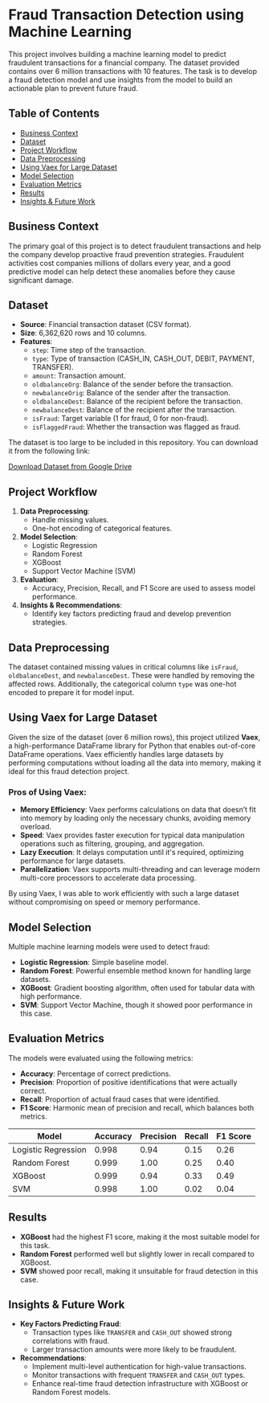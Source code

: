 # Fraud Transaction Detection using Machine Learning

This project involves building a machine learning model to predict fraudulent transactions for a financial company. The dataset provided contains over 6 million transactions with 10 features. The task is to develop a fraud detection model and use insights from the model to build an actionable plan to prevent future fraud.

## Table of Contents
- [Business Context](#business-context)
- [Dataset](#dataset)
- [Project Workflow](#project-workflow)
- [Data Preprocessing](#data-preprocessing)
- [Using Vaex for Large Dataset](#using-vaex-for-large-dataset)
- [Model Selection](#model-selection)
- [Evaluation Metrics](#evaluation-metrics)
- [Results](#results)
- [Insights & Future Work](#insights--future-work)

## Business Context
The primary goal of this project is to detect fraudulent transactions and help the company develop proactive fraud prevention strategies. Fraudulent activities cost companies millions of dollars every year, and a good predictive model can help detect these anomalies before they cause significant damage.

## Dataset
- **Source**: Financial transaction dataset (CSV format).
- **Size**: 6,362,620 rows and 10 columns.
- **Features**:
  - `step`: Time step of the transaction.
  - `type`: Type of transaction (CASH_IN, CASH_OUT, DEBIT, PAYMENT, TRANSFER).
  - `amount`: Transaction amount.
  - `oldbalanceOrg`: Balance of the sender before the transaction.
  - `newbalanceOrig`: Balance of the sender after the transaction.
  - `oldbalanceDest`: Balance of the recipient before the transaction.
  - `newbalanceDest`: Balance of the recipient after the transaction.
  - `isFraud`: Target variable (1 for fraud, 0 for non-fraud).
  - `isFlaggedFraud`: Whether the transaction was flagged as fraud.
 
    
The dataset is too large to be included in this repository. You can download it from the following link:

[Download Dataset from Google Drive]([https://drive.google.com/file/d/1g6TVJL67AYVF4rSWQjrrQizHoQXmtVVW/view?usp=sharing])

## Project Workflow
1. **Data Preprocessing**: 
   - Handle missing values.
   - One-hot encoding of categorical features.
2. **Model Selection**: 
   - Logistic Regression
   - Random Forest
   - XGBoost
   - Support Vector Machine (SVM)
3. **Evaluation**:
   - Accuracy, Precision, Recall, and F1 Score are used to assess model performance.
4. **Insights & Recommendations**:
   - Identify key factors predicting fraud and develop prevention strategies.

## Data Preprocessing
The dataset contained missing values in critical columns like `isFraud`, `oldbalanceDest`, and `newbalanceDest`. These were handled by removing the affected rows. Additionally, the categorical column `type` was one-hot encoded to prepare it for model input.

## Using Vaex for Large Dataset
Given the size of the dataset (over 6 million rows), this project utilized **Vaex**, a high-performance DataFrame library for Python that enables out-of-core DataFrame operations. Vaex efficiently handles large datasets by performing computations without loading all the data into memory, making it ideal for this fraud detection project.

### Pros of Using Vaex:
- **Memory Efficiency**: Vaex performs calculations on data that doesn’t fit into memory by loading only the necessary chunks, avoiding memory overload.
- **Speed**: Vaex provides faster execution for typical data manipulation operations such as filtering, grouping, and aggregation.
- **Lazy Execution**: It delays computation until it's required, optimizing performance for large datasets.
- **Parallelization**: Vaex supports multi-threading and can leverage modern multi-core processors to accelerate data processing.

By using Vaex, I was able to work efficiently with such a large dataset without compromising on speed or memory performance.

## Model Selection
Multiple machine learning models were used to detect fraud:
- **Logistic Regression**: Simple baseline model.
- **Random Forest**: Powerful ensemble method known for handling large datasets.
- **XGBoost**: Gradient boosting algorithm, often used for tabular data with high performance.
- **SVM**: Support Vector Machine, though it showed poor performance in this case.

## Evaluation Metrics
The models were evaluated using the following metrics:
- **Accuracy**: Percentage of correct predictions.
- **Precision**: Proportion of positive identifications that were actually correct.
- **Recall**: Proportion of actual fraud cases that were identified.
- **F1 Score**: Harmonic mean of precision and recall, which balances both metrics.

| Model                 | Accuracy  | Precision | Recall | F1 Score |
|-----------------------|-----------|-----------|--------|----------|
| Logistic Regression    | 0.998     | 0.94      | 0.15   | 0.26     |
| Random Forest          | 0.999     | 1.00      | 0.25   | 0.40     |
| XGBoost                | 0.999     | 0.94      | 0.33   | 0.49     |
| SVM                    | 0.998     | 1.00      | 0.02   | 0.04     |

## Results
- **XGBoost** had the highest F1 score, making it the most suitable model for this task.
- **Random Forest** performed well but slightly lower in recall compared to XGBoost.
- **SVM** showed poor recall, making it unsuitable for fraud detection in this case.

## Insights & Future Work
- **Key Factors Predicting Fraud**: 
  - Transaction types like `TRANSFER` and `CASH_OUT` showed strong correlations with fraud.
  - Larger transaction amounts were more likely to be fraudulent.
- **Recommendations**:
  - Implement multi-level authentication for high-value transactions.
  - Monitor transactions with frequent `TRANSFER` and `CASH_OUT` types.
  - Enhance real-time fraud detection infrastructure with XGBoost or Random Forest models.
  

